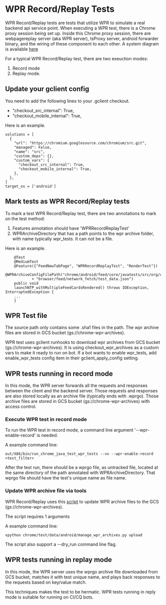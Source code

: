 # WPR Record/Replay Tests

WPR Record/Replay tests are tests that utilize WPR to simulate a
real backend api service point. When executing a WPR test, there is a Chrome proxy
session being set up. Inside this Chrome proxy session, there are
webpagereplay server (aka WPR server), tsProxy server, android forwarder binary,
and the wiring of these component to each other. A system diagram is available
[here](https://docs.google.com/document/d/1xk2ZNGFSQZ8gjc5fCFSck4-WUQehU6GmetMlP-GXYRc/edit)

For a typical WPR Record/Replay test, there are two exeuction modes:
1. Record mode
2. Replay mode.

## Update your gclient config

You need to add the following lines to your .gclient checkout.

*  "checkout_src_internal": True,
*  "checkout_mobile_internal": True,

Here is an example.

```
solutions = [
  {
    "url": "https://chromium.googlesource.com/chromium/src.git",
    "managed": False,
    "name": "src",
    "custom_deps": {},
    "custom_vars": {
      "checkout_src_internal": True,
      "checkout_mobile_internal": True,
    },
  },
]
target_os = ['android']
```

## Mark tests as WPR Record/Replay tests

To mark a test WPR Record/Replay test, there are two annotations to mark on the test method:
1. Features annotation should have 'WPRRecordReplayTest'
2. WPRArchiveDirectory that has a path points to the wpr archive folder, with
   name typically wpr_tests. It can not be a file.

Here is an example.

```
    @Test
    @MediumTest
    @Feature({"FeedNewTabPage", "WPRRecordReplayTest", "RenderTest"})
    @WPRArchiveConfigFilePath("chrome/android/feed/core/javatests/src/org/chromium/chrome/"
            + "browser/feed/network_fetch/test_data.json")
    public void
    launchNTP_withMultipleFeedCardsRendered() throws IOException, InterruptedException {
    ...
    }
```

## WPR Test file

The source path only contains some .sha1 files in the path. The wpr archive
files are stored in GCS bucket (gs://chrome-wpr-archives).

WPR test uses gclient runhooks to download wpr archives from GCS bucket
(gs://chrome-wpr-archives). It is using checkout_wpr_archives as a custom vars
 to make it ready to run on bot. If a bot wants to enable wpr_tests, add
 enable_wpr_tests config item in their gclient_apply_config setting.


## WPR tests running in record mode

In this mode, the WPR server forwards all the requests and responses between
the client and the backend server. Those requests and responses are also stored
locally as an archive file (typically ends with .wprgo). Those archive files are
stored in GCS bucket (gs://chrome-wpr-archives) with access control.

### Execute WPR test in record mode

To run the WPR test in record mode, a command line argument
'--wpr-enable-record' is needed.

A example command line:

```
out/X86/bin/run_chrome_java_test_wpr_tests --vv --wpr-enable-record
<test_filter>
```

After the test run, there should be a wprgo file, as untracked file, located at the same
directory of the path annotated with WPRArchiveDirectory. That wprgo
file should have the test's unique name as file name.

### Update WPR archive file via tools

WPR Record/Replay uses this
[script](chrome/test/data/android/manage_wpr_archives.py) to update WPR
archive files to the GCS (gs://chrome-wpr-archives).

The script requires 1 arguments

A example command line:

```
vpython chrome/test/data/android/manage_wpr_archives.py upload
```

The script also support a --dry_run command line flag.

## WPR tests running in replay mode

In this mode, the WPR server uses the wprgo archive file downloaded from GCS
bucket, matches it with test unique name, and plays back responses to the requests
based on key/value match.

This techniques makes the test to be hermatic. WPR tests running in reply mode is suitable
for running on CI/CQ bots.


